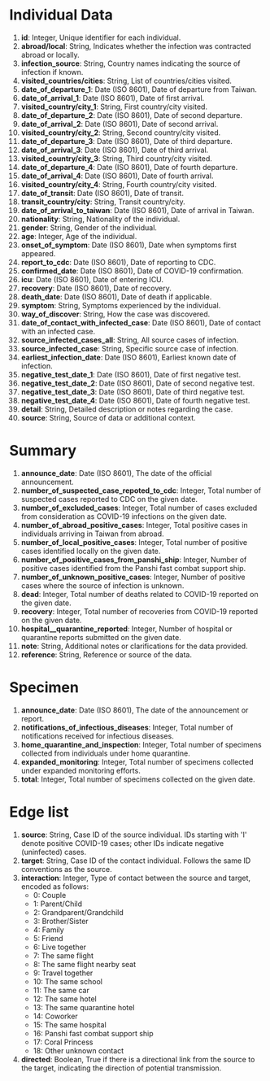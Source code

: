 # Individual Data
1. **id**: Integer, Unique identifier for each individual.
2. **abroad/local**: String, Indicates whether the infection was contracted abroad or locally.
3. **infection_source**: String, Country names indicating the source of infection if known.
4. **visited_countries/cities**: String, List of countries/cities visited.
5. **date_of_departure_1**: Date (ISO 8601), Date of departure from Taiwan.
6. **date_of_arrival_1**: Date (ISO 8601), Date of first arrival.
7. **visited_country/city_1**: String, First country/city visited.
8. **date_of_departure_2**: Date (ISO 8601), Date of second departure.
9. **date_of_arrival_2**: Date (ISO 8601), Date of second arrival.
10. **visited_country/city_2**: String, Second country/city visited.
11. **date_of_departure_3**: Date (ISO 8601), Date of third departure.
12. **date_of_arrival_3**: Date (ISO 8601), Date of third arrival.
13. **visited_country/city_3**: String, Third country/city visited.
14. **date_of_departure_4**: Date (ISO 8601), Date of fourth departure.
15. **date_of_arrival_4**: Date (ISO 8601), Date of fourth arrival.
16. **visited_country/city_4**: String, Fourth country/city visited.
17. **date_of_transit**: Date (ISO 8601), Date of transit.
18. **transit_country/city**: String, Transit country/city.
19. **date_of_arrival_to_taiwan**: Date (ISO 8601), Date of arrival in Taiwan.
20. **nationality**: String, Nationality of the individual.
21. **gender**: String, Gender of the individual.
22. **age**: Integer, Age of the individual.
23. **onset_of_symptom**: Date (ISO 8601), Date when symptoms first appeared.
24. **report_to_cdc**: Date (ISO 8601), Date of reporting to CDC.
25. **confirmed_date**: Date (ISO 8601), Date of COVID-19 confirmation.
26. **icu**: Date (ISO 8601), Date of entering ICU.
27. **recovery**: Date (ISO 8601), Date of recovery.
28. **death_date**: Date (ISO 8601), Date of death if applicable.
29. **symptom**: String, Symptoms experienced by the individual.
30. **way_of_discover**: String, How the case was discovered.
31. **date_of_contact_with_infected_case**: Date (ISO 8601), Date of contact with an infected case.
32. **source_infected_cases_all**: String, All source cases of infection.
33. **source_infected_case**: String, Specific source case of infection.
34. **earliest_infection_date**: Date (ISO 8601), Earliest known date of infection.
35. **negative_test_date_1**: Date (ISO 8601), Date of first negative test.
36. **negative_test_date_2**: Date (ISO 8601), Date of second negative test.
37. **negative_test_date_3**: Date (ISO 8601), Date of third negative test.
38. **negative_test_date_4**: Date (ISO 8601), Date of fourth negative test.
39. **detail**: String, Detailed description or notes regarding the case.
40. **source**: String, Source of data or additional context.

# Summary
1. **announce_date**: Date (ISO 8601), The date of the official announcement.
2. **number_of_suspected_case_repoted_to_cdc**: Integer, Total number of suspected cases reported to CDC on the given date.
3. **number_of_excluded_cases**: Integer, Total number of cases excluded from consideration as COVID-19 infections on the given date.
4. **number_of_abroad_positive_cases**: Integer, Total positive cases in individuals arriving in Taiwan from abroad.
5. **number_of_local_positive_cases**: Integer, Total number of positive cases identified locally on the given date.
6. **number_of_positive_cases_from_panshi_ship**: Integer, Number of positive cases identified from the Panshi fast combat support ship.
7. **number_of_unknown_positive_cases**: Integer, Number of positive cases where the source of infection is unknown.
8. **dead**: Integer, Total number of deaths related to COVID-19 reported on the given date.
9. **recovery**: Integer, Total number of recoveries from COVID-19 reported on the given date.
10. **hospital__quarantine_reported**: Integer, Number of hospital or quarantine reports submitted on the given date.
11. **note**: String, Additional notes or clarifications for the data provided.
12. **reference**: String, Reference or source of the data.

# Specimen
1. **announce_date**: Date (ISO 8601), The date of the announcement or report.
2. **notifications_of_infectious_diseases**: Integer, Total number of notifications received for infectious diseases.
3. **home_quarantine_and_inspection**: Integer, Total number of specimens collected from individuals under home quarantine.
4. **expanded_monitoring**: Integer, Total number of specimens collected under expanded monitoring efforts.
5. **total**: Integer, Total number of specimens collected on the given date.

# Edge list
1. **source**: String, Case ID of the source individual. IDs starting with 'I' denote positive COVID-19 cases; other IDs indicate negative (uninfected) cases.
2. **target**: String, Case ID of the contact individual. Follows the same ID conventions as the source.
3. **interaction**: Integer, Type of contact between the source and target, encoded as follows:
   - 0: Couple
   - 1: Parent/Child
   - 2: Grandparent/Grandchild
   - 3: Brother/Sister
   - 4: Family
   - 5: Friend
   - 6: Live together
   - 7: The same flight
   - 8: The same flight nearby seat
   - 9: Travel together
   - 10: The same school
   - 11: The same car
   - 12: The same hotel
   - 13: The same quarantine hotel
   - 14: Coworker
   - 15: The same hospital
   - 16: Panshi fast combat support ship
   - 17: Coral Princess
   - 18: Other unknown contact
4. **directed**: Boolean, True if there is a directional link from the source to the target, indicating the direction of potential transmission.
